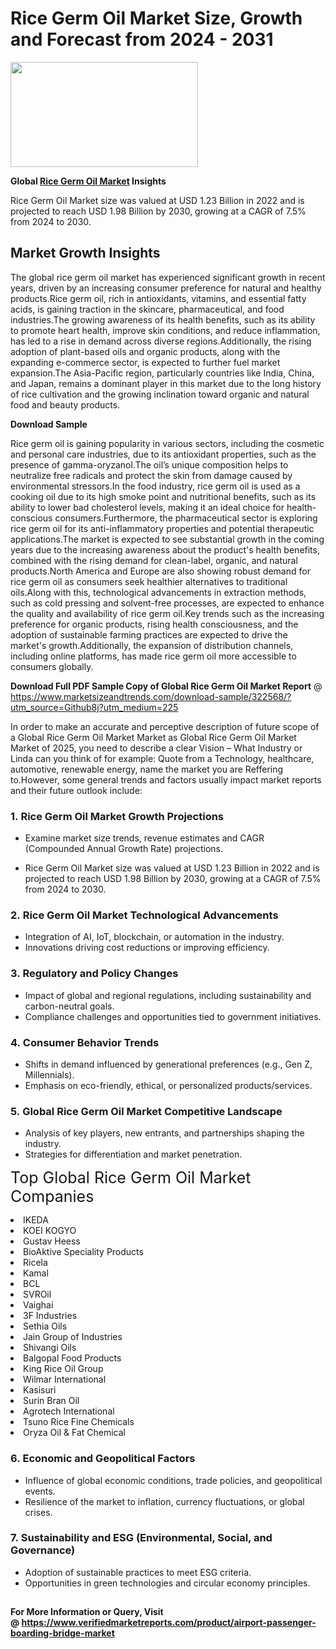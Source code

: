<H1>Rice Germ Oil Market Size, Growth and Forecast from 2024 - 2031</H1><img class="aligncenter size-medium wp-image-584254" src="https://thirdeyenews.in/wp-content/uploads/2024/09/Global-Market-Research-300x168.jpeg" alt="" width="300" height="168" /><p><strong>Global&nbsp;<a href="https://www.marketsizeandtrends.com/download-sample/322568/?utm_source=Github8j?utm_medium=225">Rice Germ Oil Market</a> Insights</strong></p><p>Rice Germ Oil Market size was valued at USD 1.23 Billion in 2022 and is projected to reach USD 1.98 Billion by 2030, growing at a CAGR of 7.5% from 2024 to 2030.</p><p><h2>Market Growth Insights</h2> <p>The global rice germ oil market has experienced significant growth in recent years, driven by an increasing consumer preference for natural and healthy products.Rice germ oil, rich in antioxidants, vitamins, and essential fatty acids, is gaining traction in the skincare, pharmaceutical, and food industries.The growing awareness of its health benefits, such as its ability to promote heart health, improve skin conditions, and reduce inflammation, has led to a rise in demand across diverse regions.Additionally, the rising adoption of plant-based oils and organic products, along with the expanding e-commerce sector, is expected to further fuel market expansion.The Asia-Pacific region, particularly countries like India, China, and Japan, remains a dominant player in this market due to the long history of rice cultivation and the growing inclination toward organic and natural food and beauty products.</p> <p><strong>Download Sample</strong></p> <p>Rice germ oil is gaining popularity in various sectors, including the cosmetic and personal care industries, due to its antioxidant properties, such as the presence of gamma-oryzanol.The oil’s unique composition helps to neutralize free radicals and protect the skin from damage caused by environmental stressors.In the food industry, rice germ oil is used as a cooking oil due to its high smoke point and nutritional benefits, such as its ability to lower bad cholesterol levels, making it an ideal choice for health-conscious consumers.Furthermore, the pharmaceutical sector is exploring rice germ oil for its anti-inflammatory properties and potential therapeutic applications.The market is expected to see substantial growth in the coming years due to the increasing awareness about the product's health benefits, combined with the rising demand for clean-label, organic, and natural products.North America and Europe are also showing robust demand for rice germ oil as consumers seek healthier alternatives to traditional oils.Along with this, technological advancements in extraction methods, such as cold pressing and solvent-free processes, are expected to enhance the quality and availability of rice germ oil.Key trends such as the increasing preference for organic products, rising health consciousness, and the adoption of sustainable farming practices are expected to drive the market's growth.Additionally, the expansion of distribution channels, including online platforms, has made rice germ oil more accessible to consumers globally.</p> <p><span class=""><strong>Download Full PDF Sample Copy of Global Rice Germ Oil Market Report</strong> @ <a href="https://www.marketsizeandtrends.com/download-sample/322568/?utm_source=Github8j?utm_medium=225" target="_blank">https://www.marketsizeandtrends.com/download-sample/322568/?utm_source=Github8j?utm_medium=225</a></span></p><p>In order to make an accurate and perceptive description of future scope of a Global&nbsp;Rice Germ Oil Market Market as Global&nbsp;Rice Germ Oil Market Market of 2025, you need to describe a clear Vision &ndash; What Industry or Linda can you think of for example: Quote from a Technology, healthcare, automotive, renewable energy, name the market you are Reffering to.However, some general trends and factors usually impact market reports and their future outlook include:</p><h3>1.&nbsp;<strong>Rice Germ Oil Market Growth Projections</strong></h3><ul><li>Examine market size trends, revenue estimates and CAGR (Compounded Annual Growth Rate) projections.</li><li><p>Rice Germ Oil Market size was valued at USD 1.23 Billion in 2022 and is projected to reach USD 1.98 Billion by 2030, growing at a CAGR of 7.5% from 2024 to 2030.</p></li></ul><h3>2.&nbsp;<strong>Rice Germ Oil Market Technological Advancements</strong></h3><ul><li>Integration of AI, IoT, blockchain, or automation in the industry.</li><li>Innovations driving cost reductions or improving efficiency.</li></ul><h3>3.&nbsp;<strong>Regulatory and Policy Changes</strong></h3><ul><li>Impact of global and regional regulations, including sustainability and carbon-neutral goals.</li><li>Compliance challenges and opportunities tied to government initiatives.</li></ul><h3>4.&nbsp;<strong>Consumer Behavior Trends</strong></h3><ul><li>Shifts in demand influenced by generational preferences (e.g., Gen Z, Millennials).</li><li>Emphasis on eco-friendly, ethical, or personalized products/services.</li></ul><h3>5.&nbsp;<strong>Global Rice Germ Oil Market Competitive Landscape</strong></h3><ul><li>Analysis of key players, new entrants, and partnerships shaping the industry.</li><li>Strategies for differentiation and market penetration.</li></ul><p data-pm-slice="1 1 []"><span style="color: inherit; font-family: inherit; font-size: 25px;">Top Global Rice Germ Oil Market Companies</span></p><div class="" data-test-id=""><p><li>IKEDA</li><li> KOEI KOGYO</li><li> Gustav Heess</li><li> BioAktive Speciality Products</li><li> Ricela</li><li> Kamal</li><li> BCL</li><li> SVROil</li><li> Vaighai</li><li> 3F Industries</li><li> Sethia Oils</li><li> Jain Group of Industries</li><li> Shivangi Oils</li><li> Balgopal Food Products</li><li> King Rice Oil Group</li><li> Wilmar International</li><li> Kasisuri</li><li> Surin Bran Oil</li><li> Agrotech International</li><li> Tsuno Rice Fine Chemicals</li><li> Oryza Oil & Fat Chemical</li></p></div><h3>6.&nbsp;<strong>Economic and Geopolitical Factors</strong></h3><ul><li>Influence of global economic conditions, trade policies, and geopolitical events.</li><li>Resilience of the market to inflation, currency fluctuations, or global crises.</li></ul><h3>7.&nbsp;<strong>Sustainability and ESG (Environmental, Social, and Governance)</strong></h3><ul><li>Adoption of sustainable practices to meet ESG criteria.</li><li>Opportunities in green technologies and circular economy principles.</li></ul><h2><strong style="font-size: 14px;">For More Information or Query, Visit @&nbsp;</strong><a style="background-color: #ffffff; font-size: 14px;" href="https://www.marketsizeandtrends.com/report/rice-germ-oil-market/" target="_blank">https://www.verifiedmarketreports.com/product/airport-passenger-boarding-bridge-market</a></h2>